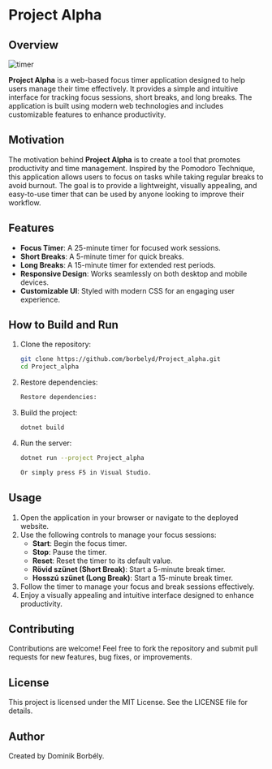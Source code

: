 # Project Alpha

## Overview
![timer](https://github.com/user-attachments/assets/b857b6fd-c6cb-4708-81f3-873e5e19e966)

**Project Alpha** is a web-based focus timer application designed to help users manage their time effectively. It provides a simple and intuitive interface for tracking focus sessions, short breaks, and long breaks. The application is built using modern web technologies and includes customizable features to enhance productivity.

## Motivation

The motivation behind **Project Alpha** is to create a tool that promotes productivity and time management. Inspired by the Pomodoro Technique, this application allows users to focus on tasks while taking regular breaks to avoid burnout. The goal is to provide a lightweight, visually appealing, and easy-to-use timer that can be used by anyone looking to improve their workflow.

## Features

- **Focus Timer**: A 25-minute timer for focused work sessions.
- **Short Breaks**: A 5-minute timer for quick breaks.
- **Long Breaks**: A 15-minute timer for extended rest periods.
- **Responsive Design**: Works seamlessly on both desktop and mobile devices.
- **Customizable UI**: Styled with modern CSS for an engaging user experience.

## How to Build and Run

1. Clone the repository:
   ```bash
   git clone https://github.com/borbelyd/Project_alpha.git
   cd Project_alpha
   
2.  Restore dependencies:
    ```bash
    Restore dependencies:

3.  Build the project:
    ```bash
    dotnet build

4.  Run the server:
    ```bash
    dotnet run --project Project_alpha

    Or simply press F5 in Visual Studio.

## Usage

1. Open the application in your browser or navigate to the deployed website.
2. Use the following controls to manage your focus sessions:
   - **Start**: Begin the focus timer.
   - **Stop**: Pause the timer.
   - **Reset**: Reset the timer to its default value.
   - **Rövid szünet (Short Break)**: Start a 5-minute break timer.
   - **Hosszú szünet (Long Break)**: Start a 15-minute break timer.
3. Follow the timer to manage your focus and break sessions effectively.
4. Enjoy a visually appealing and intuitive interface designed to enhance productivity.

## Contributing
Contributions are welcome! Feel free to fork the repository and submit pull requests for new features, bug fixes, or improvements.

## License
This project is licensed under the MIT License. See the LICENSE file for details.

## Author
Created by Dominik Borbély.
